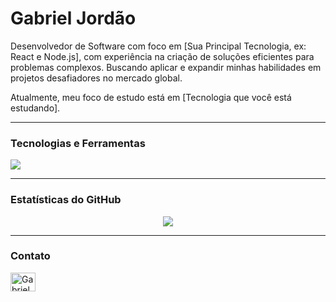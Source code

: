 # Gabriel Jordão

Desenvolvedor de Software com foco em [Sua Principal Tecnologia, ex: React e Node.js], com experiência na criação de soluções eficientes para problemas complexos. Buscando aplicar e expandir minhas habilidades em projetos desafiadores no mercado global.

Atualmente, meu foco de estudo está em [Tecnologia que você está estudando].

---

### Tecnologias e Ferramentas

<p align="left">
  <a href="https://skillicons.dev">
    <img src="https://skillicons.dev/icons?i=js,ts,react,nodejs,tailwind,git,vscode,java,scala" />
  </a>
</p>

---

### Estatísticas do GitHub

<p align="center">
  <a href="https://github.com/anuraghazra/github-readme-stats">
    <img align="center" src="https://github-readme-stats.vercel.app/api?username=oJordaoo&show_icons=true&theme=dracula&include_all_commits=true&count_private=true"/>
  </a>
</p>

---

### Contato

<p align="left">
<a href="https://www.linkedin.com/in/gabrieljordão/" target="blank"><img align="center" src="https://raw.githubusercontent.com/rahuldkjain/github-profile-readme-generator/master/src/images/icons/Social/linked-in-alt.svg" alt="Gabriel Jordão" height="30" width="40" /></a>
</p>
